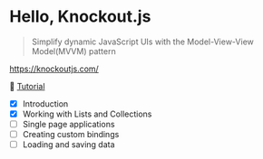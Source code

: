# Hello, Knockout.js

> Simplify dynamic JavaScript UIs with the Model-View-View Model(MVVM) pattern

https://knockoutjs.com/

:beginner: [Tutorial](http://learn.knockoutjs.com)

* [x] Introduction
* [x] Working with Lists and Collections
* [ ] Single page applications
* [ ] Creating custom bindings
* [ ] Loading and saving data

